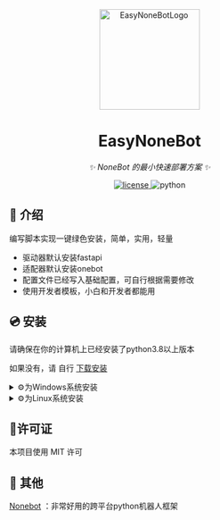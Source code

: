 <div align="center">
  <a href="https://v2.nonebot.dev/store"><img src="" width="180" height="180" alt="EasyNoneBotLogo"></a>
</div>

<div align="center">

# EasyNoneBot

_✨ NoneBot 的最小快速部署方案 ✨_


<a href="./LICENSE">
    <img src="https://img.shields.io/github/license/owner/nonebot-plugin-example.svg" alt="license">
</a>
<img src="https://img.shields.io/badge/python-3.8+-blue.svg" alt="python">

</div>

## 📖 介绍

编写脚本实现一键绿色安装，简单，实用，轻量

- 驱动器默认安装fastapi
- 适配器默认安装onebot
- 配置文件已经写入基础配置，可自行根据需要修改
- 使用开发者模板，小白和开发者都能用

## 💿 安装

请确保在你的计算机上已经安装了python3.8以上版本

如果没有，请 自行 [下载安装](https://www.python.org/downloads/)

<details>
<summary>⚙️为Windows系统安装</summary>

## 1.git方式(推荐)
git clone 本项目，选择直接双击运行"install_for_windows.bat"

`git clone https://github.com/Kaguya233qwq/EasyNoneBot.git`

## 2.curl方式(不推荐)

由于raw.githubusercontent.com被dns污染，可能需要手动修改hosts文件才能正常执行

`curl https://raw.githubusercontent.com/Kaguya233qwq/EasyNoneBot/master/install_for_windows.bat`

</details>

<details>
<summary>⚙️为Linux系统安装</summary>

`开发中，敬请期待`

</details>

## 🔑许可证

本项目使用 MIT 许可

## 🔖 其他

[Nonebot](https://nb2.baka.icu/) ：非常好用的跨平台python机器人框架


